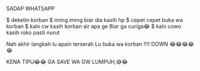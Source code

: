 SADAP WHATSAPP

$ deketin korban
$ iming  iming biar dia kasih hp
$ cepet cepet buka wa korban
$ kalo cw kasih korban air apa ge
Biar ga curiga😂
$ kalo cowo kasih roko pasti nurut

Nah akhir langkah lu apain terserah
Lu buka wa korban !!!!
DOWN 😂😂😂😂😂

KENA TIPU😂😂
GA SAVE WA GW LUMPUH,😅😂
